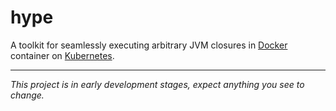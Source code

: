 hype
====

A toolkit for seamlessly executing arbitrary JVM closures in [Docker] container on [Kubernetes].

---

_This project is in early development stages, expect anything you see to change._

[Docker]: https://www.docker.com
[Kubernetes]: https://kubernetes.io/
